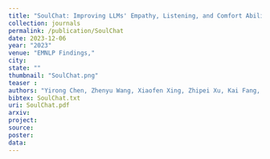 ```yaml
---
title: "SoulChat: Improving LLMs' Empathy, Listening, and Comfort Abilities through Fine-tuning with Multi-turn Empathy Conversations"
collection: journals
permalink: /publication/SoulChat
date: 2023-12-06
year: "2023"
venue: "EMNLP Findings,"
city: 
state: ""
thumbnail: "SoulChat.png"
teaser : 
authors: "Yirong Chen, Zhenyu Wang, Xiaofen Xing, Zhipei Xu, Kai Fang, Junhong Wang, Sihang Li, Jieling Wu, Qi Liu, Xiangmin Xu"
bibtex: SoulChat.txt
uri: SoulChat.pdf
arxiv: 
project: 
source: 
poster: 
data:
---
```

